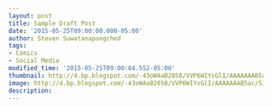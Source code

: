 ```yaml
---
layout: post
title: Sample Draft Post
date: '2015-05-25T09:00:00.000-05:00'
author: Steven Suwatanapongched
tags:
- Comics
- Social Media
modified_time: '2015-05-25T09:00:04.552-05:00'
thumbnail: http://4.bp.blogspot.com/-43oWAaB2058/VVP6WIYsGlI/AAAAAAAB5ac/51I-ngg8GOU/s600/Top-5-YouTubes-for-Comic-Geeks.jpg
image: http://4.bp.blogspot.com/-43oWAaB2058/VVP6WIYsGlI/AAAAAAAB5ac/51I-ngg8GOU/s640/Top-5-YouTubes-for-Comic-Geeks.jpg
description: 
---
```


